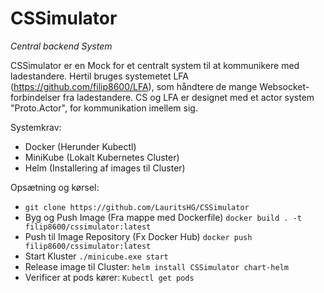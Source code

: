# CSSimulator
*Central backend System*

CSSimulator er en Mock for et centralt system til at kommunikere med ladestandere. Hertil bruges systemetet LFA (https://github.com/filip8600/LFA), som håndtere de mange Websocket-forbindelser fra ladestandere.
CS og LFA er designet med et actor system "Proto.Actor", for kommunikation imellem sig.

Systemkrav:
- Docker (Herunder Kubectl)
- MiniKube (Lokalt Kubernetes Cluster)
- Helm (Installering af images til Cluster)

Opsætning og kørsel:
- ```git clone https://github.com/LauritsHG/CSSimulator```
- Byg og Push Image (Fra mappe med Dockerfile) ```docker build . -t filip8600/cssimulator:latest```
- Push til Image Repository (Fx Docker Hub) ```docker push filip8600/cssimulator:latest```
- Start Kluster ```./minicube.exe start```
- Release image til Cluster: ```helm install CSSimulator chart-helm```
- Verificer at pods kører: ```Kubectl get pods```
